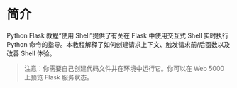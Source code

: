 # 简介

Python Flask 教程“使用 Shell”提供了有关在 Flask 中使用交互式 Shell 实时执行 Python 命令的指导。本教程解释了如何创建请求上下文、触发请求前/后函数以及改善 Shell 体验。

> 注意：你需要自己创建代码文件并在环境中运行它。你可以在 Web 5000 上预览 Flask 服务状态。
